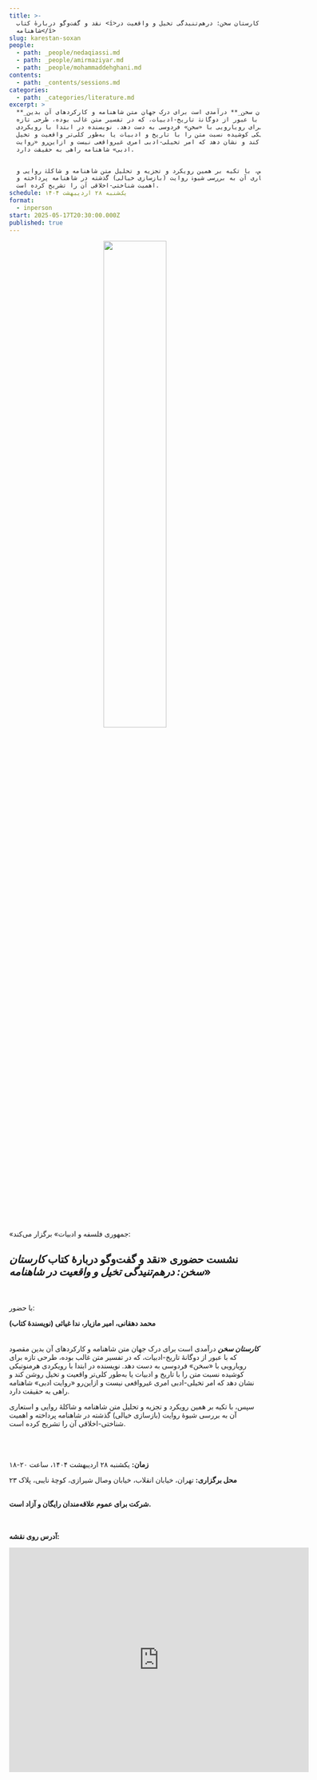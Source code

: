 ```yaml
---
title: >-
  نقد و گفت‌وگو دربارهٔ کتاب <i>کارستان سخن: درهم‌تنیدگی تخیل و واقعیت در
  شاهنامه</i>
slug: karestan-soxan
people:
  - path: _people/nedaqiassi.md
  - path: _people/amirmaziyar.md
  - path: _people/mohammaddehghani.md
contents:
  - path: _contents/sessions.md
categories:
  - path: _categories/literature.md
excerpt: >
  **_کارستان سخن_** درآمدی است برای درک جهان متن شاهنامه و کارکردهای آن بدین
  مقصود که با عبور از دوگانۀ تاریخ-ادبیات، که در تفسیر متن غالب بوده، طرحی تازه
  برای رویارویی با «سخن» فردوسی به دست دهد. نویسنده در ابتدا با رویکردی
  هرمنوتیکی کوشیده نسبت متن را با تاریخ و ادبیات یا به‌طور کلی‌تر واقعیت و تخیل
  روشن کند و نشان دهد که امر تخیلی-ادبی امری غیرواقعی نیست و ازاین‌رو «روایت
  ادبی» شاهنامه راهی به حقیقت دارد.


  سپس، با تکیه بر همین رویکرد و تجزیه و تحلیل متن شاهنامه و شاکلۀ روایی و
  استعاری آن به بررسی شیوۀ روایت (بازسازی خیالی) گذشته در شاهنامه پرداخته و
  اهمیت شناختی-اخلاقی آن را تشریح کرده است.
schedule: یک‌شنبه ۲۸ اردیبهشت ۱۴۰۴
format:
  - inperson
start: 2025-05-17T20:30:00.000Z
published: true
---
```



<center>
<img 
       src="https://assets.tina.io/b6b0cb5c-4b1b-43f4-9bea-8d6867c09320/academy/sessions/photo_2025-05-17_13-46-00.jpg" 
       alt=" "
       style="width: 50%; height:50%;" />
</center>
<br>

«جمهوری فلسفه و ادبیات» برگزار می‌کند:

## نشست حضوری «نقد و گفت‌وگو دربارهٔ کتاب _کارستان سخن: درهم‌تنیدگی تخیل و واقعیت در شاهنامه_»
<br><br>
با حضور:

**محمد دهقانی، امیر مازیار، ندا غیاثی (نویسندهٔ کتاب)**
<br><br><br>
**_کارستان سخن_** درآمدی است برای درک جهان متن شاهنامه و کارکردهای آن بدین مقصود که با عبور از دوگانۀ تاریخ-ادبیات، که در تفسیر متن غالب بوده، طرحی تازه برای رویارویی با «سخن» فردوسی به دست دهد. نویسنده در ابتدا با رویکردی هرمنوتیکی کوشیده نسبت متن را با تاریخ و ادبیات یا به‌طور کلی‌تر واقعیت و تخیل روشن کند و نشان دهد که امر تخیلی-ادبی امری غیرواقعی نیست و ازاین‌رو «روایت ادبی» شاهنامه راهی به حقیقت دارد.

سپس، با تکیه بر همین رویکرد و تجزیه و تحلیل متن شاهنامه و شاکلۀ روایی و استعاری آن به بررسی شیوۀ روایت (بازسازی خیالی) گذشته در شاهنامه پرداخته و اهمیت شناختی-اخلاقی آن را تشریح کرده است.


<br><br><br>
**زمان:** یکشنبه ۲۸ اردیبهشت ۱۴۰۴، ساعت ۲۰-۱۸  

**محل برگزاری:** تهران، خیابان انقلاب، خیابان وصال شیرازی، کوچهٔ نایبی، پلاک ۲۳
<br><br>

**شرکت برای عموم علاقه‌مندان رایگان و آزاد است.**

<br><br>
**آدرس روی نقشه:**

<iframe src="https://www.google.com/maps/embed?pb=!1m17!1m12!1m3!1d3239.9701159679107!2d51.400496999999994!3d35.702352999999995!2m3!1f0!2f0!3f0!3m2!1i1024!2i768!4f13.1!3m2!1m1!2zMzXCsDQyJzA4LjUiTiA1McKwMjQnMDEuOCJF!5e0!3m2!1sen!2s!4v1727792460938!5m2!1sen!2s" width="600" height="450" style="border:0;" allowfullscreen="" loading="lazy" referrerpolicy="no-referrer-when-downgrade"></iframe>

